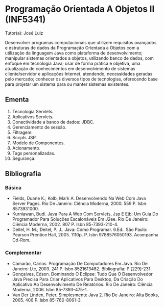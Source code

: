 # Programação Orientada A Objetos II (INF5341)

Tutor(a): José Luiz

Desenvolver programas computacionais que utilizem requisitos avançados e estruturas de dados da Programação Orientada a Objetos com a utilização da linguagem Java como plataforma de desenvolvimento; manipular sistemas orientados a objetos, utilizando banco de dados, com enfoque em tecnologia Java; usar de forma prática e objetiva, uma atualização de conhecimentos em desenvolvimento de sistemas cliente/servidor e aplicações Internet, atendendo, necessidades geradas pelo mercado; conhecer os diversos tipos de tecnologias, oferecendo base para projetar um sistema para ou manter sistemas existentes.

## Ementa

1. Tecnologia Servlets.
2. Aplicativos Servlets.
3. Conectividade a banco de dados: JDBC.
4. Gerenciamento de sessão.
5. Filtragem.
6. Scripts JSP.
7. Modelo de Componentes.
8. Acionamento.
9. Tags personalizadas.
10. Segurança.

## Bibliografia

### Básica

- Fields, Duane K.; Kolb, Mark A. Desenvolvendo Na Web Com Java Server Pages. Rio De Janeiro: Ciência Moderna, 2000. 559 P. Isbn 8573931000.
- Kurniawan, Budi. Java Para A Web Com Servlets, Jsp E Ejb: Um Guia Do Programador Para Soluções Escalonáveis Em J2ee. Rio De Janeiro: Ciência Moderna, 2002. 807 P. Isbn 85-7393-210-4.
- Deitel, H. M.; Deitel, P. J.. Java: Como Programar. 6.Ed.. São Paulo: Pearson Prentice Hall, 2005. 1110p. P. Isbn 9788576050193. Acompanha Cd-Rom.

### Complementar

- Camarão, Carlos. Programação De Computadores Em Java. Rio De Janeiro: Ltc, 2003. 241 P. Isbn 8521613482. Bibliografia: P.[229]-231.
- Gonçalves, Edson. Dominando O Eclipse: Tudo Que O Desenvolvedor Java Precisa Para Criar Aplicativos Para Desktop, Da Criação Do Aplicativo Ao Desenvolvimento De Relatórios. Rio De Janeiro: Ciência Moderna, 2006. Isbn 85-7393-475-1.
- Van Der Linden, Peter. Simplesmente Java 2. Rio De Janeiro: Alta Books, 2005. 406 P. Isbn 85-760-8061-3.
